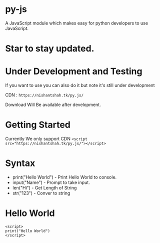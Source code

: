 # py-js
A JavaScript module which makes easy for python developers to use JavaScript.

# Star to stay updated. 
# Under Development and Testing

If you want to use you can also do it but note it's still under development

CDN : ```https://nishantshah.tk/py.js/```

Download Will Be available after development.

# Getting Started
Currently We only support CDN
`<script src="https://nishantshah.tk/py.js/"></script>`

# Syntax

* print("Hello World") - Print Hello World to console.
* input("Name") - Prompt to take input.
* len("Hi") - Get Length of String
* str("123") - Conver to string

# Hello World

```
<script>
print("Hello World")
</script>
```

 
